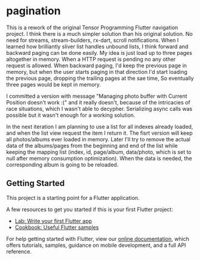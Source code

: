 # pagination

This is a rework of the original Tensor Programming Flutter navigation project.
I think there is a much simpler solution than his original solution.
No need for streams, stream-builders, rx-dart, scroll notifications.
When I learned how brilliantly sliver list handles unbound lists, I think forward and backward paging can be done easily.
My idea is just load up to three pages altogether in memory. When a HTTP request is pending no any other request is allowed. When backward paging, I'd keep the previous page in memory, but when the user starts paging in that direction I'd start loading the previous page, dropping the trailing pages at the sae time, So eventually three pages would be kept in memory.

I committed a version with message "Managing photo buffer with Current Position doesn't work :(" and it really doesn't, because of the intricacies of race situations, which I wasn't able to decypher.
Serializing async calls was possible but it wasn't enough for a working solution.

In the next iteration I am planning to use a list for all indexes already loaded, and when the list view request the item I return it. The fisrt version will keep all photos/albums ever loaded in memory. Later I'll try to remove the actual data of the albums/pages from the beginning and end of the list while keeping the mapping list (index, id, page/album, data/photo, which is set to null after memory consumption optimization). When the data is needed, the corresponding album is going to be reloaded.

## Getting Started

This project is a starting point for a Flutter application.

A few resources to get you started if this is your first Flutter project:

- [Lab: Write your first Flutter app](https://flutter.dev/docs/get-started/codelab)
- [Cookbook: Useful Flutter samples](https://flutter.dev/docs/cookbook)

For help getting started with Flutter, view our
[online documentation](https://flutter.dev/docs), which offers tutorials,
samples, guidance on mobile development, and a full API reference.
